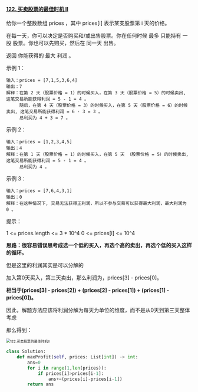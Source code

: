 #### [122. 买卖股票的最佳时机 II](https://leetcode.cn/problems/best-time-to-buy-and-sell-stock-ii/)

给你一个整数数组 prices ，其中 prices[i] 表示某支股票第 i 天的价格。

在每一天，你可以决定是否购买和/或出售股票。你在任何时候 最多 只能持有 一股 股票。你也可以先购买，然后在 同一天 出售。

返回 你能获得的 最大 利润 。

示例 1：

```
输入：prices = [7,1,5,3,6,4]
输出：7
解释：在第 2 天（股票价格 = 1）的时候买入，在第 3 天（股票价格 = 5）的时候卖出, 这笔交易所能获得利润 = 5 - 1 = 4 。
     随后，在第 4 天（股票价格 = 3）的时候买入，在第 5 天（股票价格 = 6）的时候卖出, 这笔交易所能获得利润 = 6 - 3 = 3 。
     总利润为 4 + 3 = 7 。
```

示例 2：

```
输入：prices = [1,2,3,4,5]
输出：4
解释：在第 1 天（股票价格 = 1）的时候买入，在第 5 天 （股票价格 = 5）的时候卖出, 这笔交易所能获得利润 = 5 - 1 = 4 。
     总利润为 4 。
```

示例 3：

```
输入：prices = [7,6,4,3,1]
输出：0
解释：在这种情况下, 交易无法获得正利润，所以不参与交易可以获得最大利润，最大利润为 0 。
```


提示：

1 <= prices.length <= 3 * 10^4
0 <= prices[i] <= 10^4



**思路：很容易错误思考成选一个低的买入，再选个高的卖出，再选个低的买入这样的循环。**

但是这里的利润其实是可以分解的

加入第0天买入，第三天卖出，那么利润为，prices[3] - prices[0]。

**相当于(prices[3] - prices[2]) + (prices[2] - prices[1]) + (prices[1] - prices[0])。**

因此，解题方法应该将利润分解为每天为单位的维度，而不是从0天到第三天整体考虑

那么得到：

<img src="https://img-blog.csdnimg.cn/2020112917480858.png" alt="122.买卖股票的最佳时机II" style="zoom:67%;" />

```python
class Solution:
    def maxProfit(self, prices: List[int]) -> int:
        ans=0
        for i in range(1,len(prices)):
            if prices[i]>prices[i-1]:
                ans+=(prices[i]-prices[i-1])
        return ans
```

